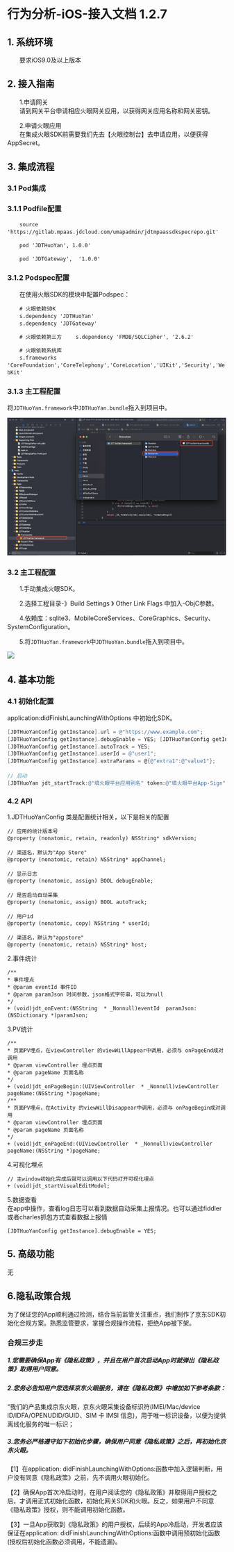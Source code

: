 
# 行为分析-iOS-接入文档 1.2.7
## 1. 系统环境
&emsp;&emsp;要求iOS9.0及以上版本

## 2. 接入指南
&emsp;&emsp;1.申请网关    
&emsp;&emsp;请到网关平台申请相应火眼网关应用，以获得网关应用名称和网关密钥。  

&emsp;&emsp;2.申请火眼应用      
&emsp;&emsp;在集成火眼SDK前需要我们先去【火眼控制台】去申请应用，以便获得AppSecret。
## 3. 集成流程
### 3.1 Pod集成
### 3.1.1 Podfile配置

&emsp;&emsp;`source 'https://gitlab.mpaas.jdcloud.com/umapadmin/jdtmpaassdkspecrepo.git'`  

&emsp;&emsp;`pod 'JDTHuoYan', 1.0.0'`   

&emsp;&emsp;`pod 'JDTGateway',  '1.0.0'` 

### 3.1.2 Podspec配置
&emsp;&emsp;在使用火眼SDK的模块中配置Podspec：

&emsp;&emsp;`# 火眼依赖SDK`  
&emsp;&emsp;`s.dependency 'JDTHuoYan'`   
&emsp;&emsp;`s.dependency 'JDTGateway'` 

&emsp;&emsp;`# 火眼依赖第三方`
&emsp;&emsp;`s.dependency 'FMDB/SQLCipher', '2.6.2'`

&emsp;&emsp;`# 火眼依赖系统库`  
&emsp;&emsp;`s.frameworks 'CoreFoundation','CoreTelephony','CoreLocation','UIKit','Security','WebKit'` 
    
### 3.1.3 主工程配置
将`JDTHuoYan.framework`中`JDTHuoYan.bundle`拖入到项目中。  

![image-20211204170004675](../../../../image/MPaas/Fireeye/iOS/WX20220302-202642@2x.png)
### 3.2 主工程配置

&emsp;&emsp;1.手动集成火眼SDK。  

&emsp;&emsp;2.选择工程目录-》Build Settings 》 Other Link Flags 中加入-ObjC参数。  

&emsp;&emsp;4.依赖库：sqlite3、MobileCoreServices、CoreGraphics、Security、SystemConfiguration。   

&emsp;&emsp;5.将`JDTHuoYan.framework`中`JDTHuoYan.bundle`拖入到项目中。  

![](%E4%BA%AC%E4%B8%9C%E7%81%AB%E7%9C%BC%E9%87%87%E9%9B%86-iOS%20SDK%E6%8E%A5%E5%85%A5%E6%96%87%E6%A1%A3/DE4A45EE-AEF3-44AD-A6D3-70670806F6E9.png)
## 4. 基本功能
### 4.1 初始化配置  
application:didFinishLaunchingWithOptions 中初始化SDK。 
``` ObjectiveC
[JDTHuoYanConfig getInstance].url = @"https://www.example.com"; 
[JDTHuoYanConfig getInstance].debugEnable = YES; [JDTHuoYanConfig getInstance].appChannel = @"App Store"; 
[JDTHuoYanConfig getInstance].autoTrack = YES; 
[JDTHuoYanConfig getInstance].userId = @"user1";
[JDTHuoYanConfig getInstance].extraParams = @{@"extra1":@"value1"};

// 启动
[JDTHuoYan jdt_startTrack:@"填火眼平台应用别名" token:@"填火眼平台App-Sign"]; 
```

### 4.2 API
1.JDTHuoYanConfig 类是配置统计相关，以下是相关的配置

```
// 应用的统计版本号
@property (nonatomic, retain, readonly) NSString* sdkVersion;

// 渠道名，默认为"App Store"
@property (nonatomic, retain) NSString* appChannel;

// 显示日志
@property (nonatomic, assign) BOOL debugEnable;

// 是否启动自动采集
@property (nonatomic, assign) BOOL autoTrack;

// 用户id
@property (nonatomic, copy) NSString * userId;

// 渠道名，默认为"appstore"
@property (nonatomic, retain) NSString* host;
```
2.事件统计  
```
/**
* 事件埋点
* @param eventId 事件ID
* @param paramJson 时间参数，json格式字符串，可以为null
*/
+ (void)jdt_onEvent:(NSString  * _Nonnull)eventId  paramJson:(NSDictionary *)paramJson;
```
3.PV统计  
```
/**
* 页面PV埋点，在viewController 的viewWillAppear中调用，必须与 onPageEnd成对调用
* @param viewController 埋点页面
* @param pageName 页面名称
*/
+ (void)jdt_onPageBegin:(UIViewController  * _Nonnull)viewController pageName:(NSString *)pageName;
/**
* 页面PV埋点，在Activity 的viewWillDisappear中调用，必须与 onPageBegin成对调用
* @param viewController 埋点页面
* @param pageName 页面名称
*/
+ (void)jdt_onPageEnd:(UIViewController  * _Nonnull)viewController pageName:(NSString *)pageName;
```
4.可视化埋点  
```
// 主window初始化完成后就可以调用以下代码打开可视化埋点
+ (void)jdt_startVisualEditModel;
```
5.数据查看  
在app中操作，查看log日志可以看到数据自动采集上报情况。也可以通过fiddler或者charles抓包方式查看数据上报情
```
[JDTHuoYanConfig getInstance].debugEnable = YES;
```
## 5. 高级功能
无

## 6.隐私政策合规

为了保证您的App顺利通过检测，结合当前监管关注重点，我们制作了京东SDK初始化合规方案。熟悉监管要求，掌握合规操作流程，拒绝App被下架。

### 合规三步走

##### 1.您需要确保App有《隐私政策》，并且在用户首次启动App时就弹出《隐私政策》取得用户同意。

##### 2.您务必告知用户您选择京东火眼服务，请在《隐私政策》中增加如下参考条款：

“我们的产品集成京东火眼，京东火眼采集设备标识符(IMEI/Mac/device ID/IDFA/OPENUDID/GUID、SIM 卡 IMSI 信息)，用于唯一标识设备，以便为提供离线化服务的唯一标识；

##### 3.您务必严格遵守如下初始化步骤，确保用户同意《隐私政策》之后，再初始化京东火眼。

【1】在application: didFinishLaunchingWithOptions:函数中加入逻辑判断，用户没有同意《隐私政策》之前，先不调用火眼初始化。

【2】确保App首次冷启动时，在用户阅读您的《隐私政策》并取得用户授权之后，才调用正式初始化函数，初始化网关SDK和火眼。反之，如果用户不同意《隐私政策》授权，则不能调用初始化函数。

【3】一旦App获取到《隐私政策》的用户授权，后续的App冷启动，开发者应该保证在application: didFinishLaunchingWithOptions:函数中调用预初始化函数(授权后初始化函数必须调用，不能遗漏)。
